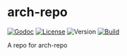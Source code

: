 # arch-repo

[![Godoc](http://img.shields.io/badge/godoc-reference-blue.svg?style=flat-square)](https://godoc.org/github.com/seankhliao/arch-repo)
[![License](https://img.shields.io/github/license/seankhliao/arch-repo.svg?style=flat-square)](LICENSE)
![Version](https://img.shields.io/github/v/tag/seankhliao/arch-repo?sort=semver&style=flat-square)
[![Build](https://badger.seankhliao.com/i/github_seankhliao_arch-repo)](https://badger.seankhliao.com/l/github_seankhliao_arch-repo)

A repo for arch-repo
